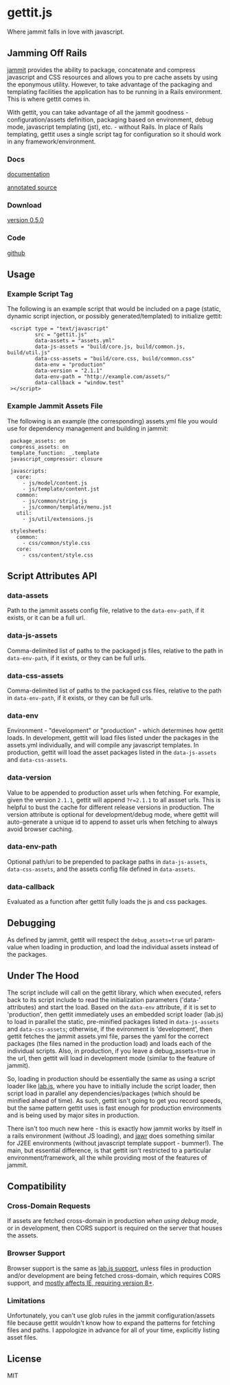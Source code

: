 # gettit.js

Where jammit falls in love with javascript.

## Jamming Off Rails

[jammit](http://documentcloud.github.com/jammit/) provides the ability to package, concatenate and compress javascript and CSS resources and allows you to pre cache assets by using the eponymous utility. However, to take advantage of the packaging and templating facilities the application has to be running in a Rails environment. This is where gettit comes in.

With gettit, you can take advantage of all the jammit goodness - configuration/assets definition, packaging based on environment, debug mode, javascript templating (jst), etc. - without Rails. In place of Rails templating, gettit uses a single script tag for configuration so it should work in any framework/environment.

### Docs

[documentation](http://delambo.github.com/gettit/)

[annotated source](http://delambo.github.com/gettit/docs/annotated/)

### Download

[version 0.5.0](http://delambo.github.com/gettit/downloads/gettit_0.5.0.zip)

### Code

[github](https://github.com/delambo/gettit)

## Usage

### Example Script Tag

The following is an example script that would be included on a page (static, dynamic script injection, or possibly generated/templated) to initialize gettit:

     <script type = "text/javascript" 
             src = "gettit.js"
             data-assets = "assets.yml"
             data-js-assets = "build/core.js, build/common.js, build/util.js"
             data-css-assets = "build/core.css, build/common.css"
             data-env = "production"
             data-version = "2.1.1"
             data-env-path = "http://example.com/assets/"
             data-callback = "window.test"
     ></script>

### Example Jammit Assets File

The following is an example (the corresponding) assets.yml file you would use for dependency management and building in jammit:

     package_assets: on 
     compress_assets: on
     template_function: _.template
     javascript_compressor: closure

     javascripts:
       core:
         - js/model/content.js
         - js/template/content.jst
       common:
         - js/common/string.js
         - js/common/template/menu.jst
       util:
         - js/util/extensions.js

     stylesheets:
       common:
         - css/common/style.css
       core:
         - css/content/style.css

## Script Attributes API

### data-assets

Path to the jammit assets config file, relative to the `data-env-path`, if it exists, or it can be a full url.

### data-js-assets

Comma-delimited list of paths to the packaged js files, relative to the path in `data-env-path`, if it exists, or they can be full urls.

### data-css-assets

Comma-delimited list of paths to the packaged css files, relative to the path in `data-env-path`, if it exists, or they can be full urls.

### data-env

Environment - "development" or "production" - which determines how gettit loads. In development, gettit will load files listed under the packages in the assets.yml individually, and will compile any javascript templates. In production, gettit will load the asset packages listed in the `data-js-assets` and `data-css-assets`.

### data-version

Value to be appended to production asset urls when fetching. For example, given the version `2.1.1`, gettit will append `?r=2.1.1` to all assset urls. This is helpful to bust the cache for different release versions in production. The version attribute is optional for development/debug mode, where gettit will auto-generate a unique id to append to asset urls when fetching to always avoid browser caching.

### data-env-path

Optional path/uri to be prepended to package paths in `data-js-assets`, `data-css-assets`, and the assets config file defined in `data-assets`.

### data-callback 

Evaluated as a function after gettit fully loads the js and css packages.

## Debugging

As defined by jammit, gettit will respect the `debug_assets=true` url param-value when loading in production, and load the individual assets instead of the packages.

## Under The Hood

The script include will call on the gettit library, which when executed, refers back to its script include to read the initialization parameters ('data-' attributes) and start the load.  Based on the `data-env` attribute, if it is set to 'production', then gettit immediately uses an embedded script loader (lab.js) to load in parallel the static, pre-minified packages listed in `data-js-assets` and `data-css-assets`; otherwise, if the evironment is 'development', then gettit fetches the jammit assets.yml file, parses the yaml for the correct packages (the files named in the production load) and loads each of the individual scripts.  Also, in production, if you leave a debug_assets=true in the url, then gettit will load in development mode (similar to the feature of jammit).

So, loading in production should be essentially the same as using a script loader like [lab.js](http://labjs.com/), where you have to initially include the script loader, then script load in parallel any dependencies/packages (which should be minified ahead of time). As such, gettit isn't going to get you record speeds, but the same pattern gettit uses is fast enough for production environments and is being used by major sites in production.

There isn't too much new here - this is exactly how jammit works by itself in a rails environment (without JS loading), and [jawr](http://jawr.java.net/) does something similar for J2EE environments (without javascript template support - bummer!). The main, but essential difference, is that gettit isn't restricted to a particular environment/framework, all the while providing most of the features of jammit.

## Compatibility

### Cross-Domain Requests

If assets are fetched cross-domain in production _when using debug mode_, or in development, then CORS support is required on the server that houses the assets.

### Browser Support

Browser support is the same as [lab.js support](http://labjs.com/documentation.php), unless files in production and/or development are being fetched cross-domain, which requires CORS support, and [mostly affects IE, requiring version 8+](http://caniuse.com/cors).

### Limitations

Unfortunately, you can't use glob rules in the jammit configuration/assets file because gettit wouldn't know how to expand the patterns for fetching files and paths. I appologize in advance for all of your time, explicitly listing asset files.

## License

MIT
